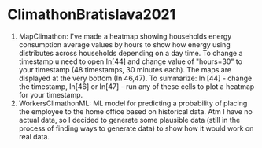 # ClimathonBratislava2021
1) MapClimathon:
I've made a heatmap showing households energy consumption average values by hours to show how energy using distributes across households depending on a day time. To change a timestamp u need to open In[44] and change value of "hours=30" to your timestamp (48 timestamps, 30 minutes each). The maps are displayed at the very bottom (In 46,47). To summarize: In [44] - change the timestamp, In[46] or In[47] - run any of these cells to plot a heatmap for your timestamp.
2) WorkersClimathonML:
ML model for predicting a probability of placing the employee to the home office based on historical data. Atm I have no actual data, so I decided to generate some plausible data (still in the process of finding ways to generate data) to show how it would work on real data.
